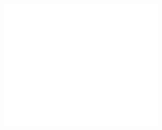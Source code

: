 
<div align="center">
	<br>
	<a href="https://github.com/ahmedhosna95/css-in-readme-like-wat/blob/master/header.svg">
		<img src="header.svg" width="800" height="400">
	</a>
	<br>
</div>

